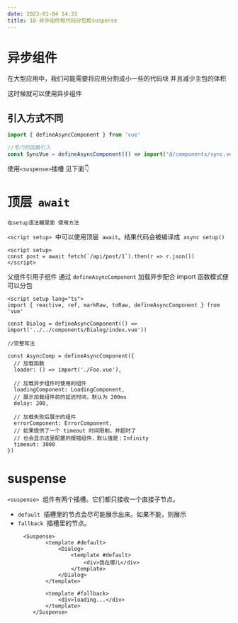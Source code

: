 ```yaml
---
date: 2023-01-04 14:33
title: 18-异步组件和代码分包和suspense
---
```


# 异步组件

在大型应用中，我们可能需要将应用分割成小一些的代码块 并且减少主包的体积

这时候就可以使用异步组件

<!-- [原生 Ajax 封装 axios](../code/原生Ajax封装axios.md) -->

## 引入方式不同

```ts
import { defineAsyncComponent } from 'vue'

//专门的函数引入
const SyncVue = defineAsyncComponent(() => import('@/components/sync.vue')
```

使用`<suspense>`插槽
见下面👇

# 顶层  `await`

`在setup语法糖里面 使用方法`

`<script setup>`  中可以使用顶层  `await`。结果代码会被编译成  `async setup()`

```vue
<script setup>
const post = await fetch(`/api/post/1`).then(r => r.json())
</script>
```

父组件引用子组件 通过 `defineAsyncComponent` 加载异步配合 import 函数模式便可以分包

```vue
<script setup lang="ts">
import { reactive, ref, markRaw, toRaw, defineAsyncComponent } from 'vue'

const Dialog = defineAsyncComponent(() => import('../../components/Dialog/index.vue'))

//完整写法

const AsyncComp = defineAsyncComponent({
  // 加载函数
  loader: () => import('./Foo.vue'),

  // 加载异步组件时使用的组件
  loadingComponent: LoadingComponent,
  // 展示加载组件前的延迟时间，默认为 200ms
  delay: 200,

  // 加载失败后展示的组件
  errorComponent: ErrorComponent,
  // 如果提供了一个 timeout 时间限制，并超时了
  // 也会显示这里配置的报错组件，默认值是：Infinity
  timeout: 3000
})
```

# suspense

`<suspense>`  组件有两个插槽。它们都只接收一个直接子节点。
- `default`  插槽里的节点会尽可能展示出来。如果不能，则展示 
- `fallback`  插槽里的节点。

```vue
     <Suspense>
            <template #default>
                <Dialog>
                    <template #default>
                        <div>我在哪儿</div>
                    </template>
                </Dialog>
            </template>

            <template #fallback>
                <div>loading...</div>
            </template>
        </Suspense>
```